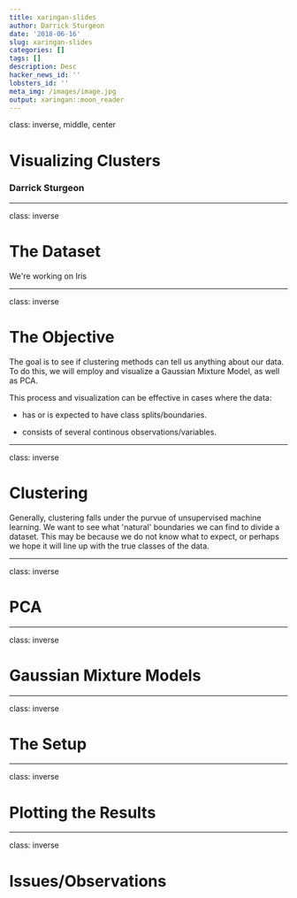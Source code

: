 ```yaml
---
title: xaringan-slides
author: Darrick Sturgeon
date: '2018-06-16'
slug: xaringan-slides
categories: []
tags: []
description: Desc
hacker_news_id: ''
lobsters_id: ''
meta_img: /images/image.jpg
output: xaringan::moon_reader
---
```

class: inverse, middle, center
# Visualizing Clusters

### Darrick Sturgeon

---
class: inverse
# The Dataset

We're working on Iris


---
class: inverse
# The Objective

The goal is to see if clustering methods can tell us anything about our data.  To do this, we will employ and visualize a Gaussian Mixture Model, as well as PCA.  

This process and visualization can be effective in cases where the data:

- has or is expected to have class splits/boundaries.

- consists of several continous observations/variables.

---
class: inverse
# Clustering

<!-- insert image -->

Generally, clustering falls under the purvue of unsupervised machine learning.  We want to see what 'natural' boundaries we can find to divide a dataset.  This may be because we do not know what to expect, or perhaps we hope it will line up with the true classes of the data.

---
class: inverse
# PCA



---
class: inverse
# Gaussian Mixture Models



---
class: inverse
# The Setup




---
class: inverse
# Plotting the Results



---
class: inverse

# Issues/Observations

